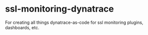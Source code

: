 # ssl-monitoring-dynatrace
For creating all things dynatrace-as-code for ssl monitoring plugins, dashboards, etc.
